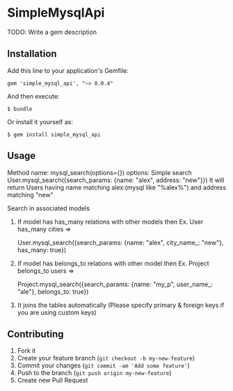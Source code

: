 # SimpleMysqlApi

TODO: Write a gem description

## Installation

Add this line to your application's Gemfile:

    gem 'simple_mysql_api', "~> 0.0.4"

And then execute:

    $ bundle

Or install it yourself as:

    $ gem install simple_mysql_api

## Usage

Method name: mysql_search(options={})
options:
Simple search
    User.mysql_search({search_params: {name: "alex", address: "new"}})
    It will return Users having name matching alex:(mysql like "%alex%") and address matching "new"
    
Search in associated models
 1. If model has has_many relations with other models then
    Ex. User has_many cities =>
    
    User.mysql_search({search_params: {name: "alex", city_name_: "new"}, has_many: true})
 2. If model has belongs_to relations with other model then
    Ex. Project belongs_to users =>
    
    Project.mysql_search({search_params: {name: "my_p", user_name_: "ale"}, belongs_to: true})
 
 3. It joins the tables automatically (Please specify primary & foreign keys if you are using custom keys)
 

## Contributing

1. Fork it
2. Create your feature branch (`git checkout -b my-new-feature`)
3. Commit your changes (`git commit -am 'Add some feature'`)
4. Push to the branch (`git push origin my-new-feature`)
5. Create new Pull Request
